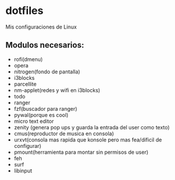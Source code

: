 # dotfiles
Mis configuraciones de Linux

## Modulos necesarios:

- rofi(dmenu)
- opera
- nitrogen(fondo de pantalla)
- i3blocks
- parcellite
- nm-applet(redes y wifi en i3blocks)
- todo
- ranger
- fzf(buscador para ranger)
- pywal(porque es cool)
- micro text editor
- zenity (genera pop ups y guarda la entrada del user como texto)
- cmus(reproductor de musica en consola)
- urxvt(consola mas rapida que konsole pero mas fea/dificil de configurar)
- pmount(herramienta para montar sin permisos de user)
- feh
- surf
- libinput
